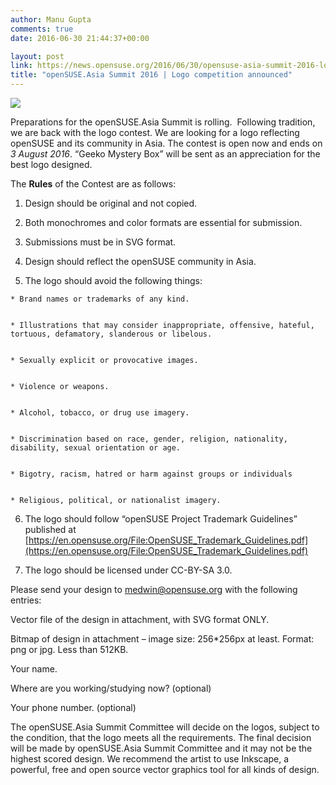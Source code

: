 ```yaml
---
author: Manu Gupta
comments: true
date: 2016-06-30 21:44:37+00:00

layout: post
link: https://news.opensuse.org/2016/06/30/opensuse-asia-summit-2016-logo-competition-announced/
title: "openSUSE.Asia Summit 2016 | Logo competition announced"
---
```

![](https://images.unsplash.com/photo-1415202575743-775c5d474848?ixlib=rb-0.3.5&q=80&fm=jpg&crop=entropy&s=e073cf3fe581fddb26acf4a37feae55f)



Preparations for the openSUSE.Asia Summit is rolling.  Following tradition, we are back with the logo contest. We are looking for a logo reflecting openSUSE and its community in Asia. The contest is open now and ends on _3 August 2016_. “Geeko Mystery Box” will be sent as an appreciation for the best logo designed.

The **Rules** of the Contest are as follows:



 	
  1. Design should be original and not copied.

 	
  2. Both monochromes and color formats are essential for submission.

 	
  3. Submissions must be in SVG format.

 	
  4. Design should reflect the openSUSE community in Asia.

 	
  5. The logo should avoid the following things:

 	
    * Brand names or trademarks of any kind.

 	
    * Illustrations that may consider inappropriate, offensive, hateful, tortuous, defamatory, slanderous or libelous.

 	
    * Sexually explicit or provocative images.

 	
    * Violence or weapons.

 	
    * Alcohol, tobacco, or drug use imagery.

 	
    * Discrimination based on race, gender, religion, nationality, disability, sexual orientation or age.

 	
    * Bigotry, racism, hatred or harm against groups or individuals

 	
    * Religious, political, or nationalist imagery.




 	
  6. The logo should follow “openSUSE Project Trademark Guidelines” published at [https://en.opensuse.org/File:OpenSUSE_Trademark_Guidelines.pdf](https://en.opensuse.org/File:OpenSUSE_Trademark_Guidelines.pdf)

 	
  7. The logo should be licensed under CC-BY-SA 3.0.


Please send your design to medwin@opensuse.org with the following entries:

Vector file of the design in attachment, with SVG format ONLY.

Bitmap of design in attachment – image size: 256*256px at least. Format: png or jpg. Less than 512KB.

Your name.

Where are you working/studying now? (optional)

Your phone number. (optional)

The openSUSE.Asia Summit Committee will decide on the logos, subject to the condition, that the logo meets all the requirements. The final decision will be made by openSUSE.Asia Summit Committee and it may not be the highest scored design. We recommend the artist to use Inkscape, a powerful, free and open source vector graphics tool for all kinds of design.

		
